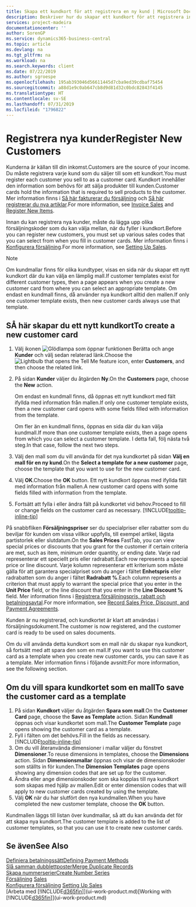 ```yaml
---
title: Skapa ett kundkort för att registrera en ny kund | Microsoft Docs
description: Beskriver hur du skapar ett kundkort för att registrera information om varje ny kund eller klienten som du säljer till.
services: project-madeira
documentationcenter: ''
author: SorenGP
ms.service: dynamics365-business-central
ms.topic: article
ms.devlang: na
ms.tgt_pltfrm: na
ms.workload: na
ms.search.keywords: client
ms.date: 07/22/2019
ms.author: sgroespe
ms.openlocfilehash: 195ab393046d56611445d7cba9ed39cdbaf75454
ms.sourcegitcommit: a88d1e9c0ab647cb8d9d81d32c0bdc82843f4145
ms.translationtype: HT
ms.contentlocale: sv-SE
ms.lasthandoff: 07/31/2019
ms.locfileid: "1796822"
---
```

# <a name="register-new-customers"></a><span data-ttu-id="0fe8b-103">Registrera nya kunder</span><span class="sxs-lookup"><span data-stu-id="0fe8b-103">Register New Customers</span></span>
<span data-ttu-id="0fe8b-104">Kunderna är källan till din inkomst.</span><span class="sxs-lookup"><span data-stu-id="0fe8b-104">Customers are the source of your income.</span></span> <span data-ttu-id="0fe8b-105">Du måste registrera varje kund som du säljer till som ett kundkort.</span><span class="sxs-lookup"><span data-stu-id="0fe8b-105">You must register each customer you sell to as a customer card.</span></span> <span data-ttu-id="0fe8b-106">Kundkort innehåller den information som behövs för att sälja produkter till kunden.</span><span class="sxs-lookup"><span data-stu-id="0fe8b-106">Customer cards hold the information that is required to sell products to the customer.</span></span> <span data-ttu-id="0fe8b-107">Mer information finns i [Så här fakturerar du försäljning](sales-how-invoice-sales.md) och [Så här registrerar du nya artiklar](inventory-how-register-new-items.md).</span><span class="sxs-lookup"><span data-stu-id="0fe8b-107">For more information, see [Invoice Sales](sales-how-invoice-sales.md) and [Register New Items](inventory-how-register-new-items.md).</span></span>  

<span data-ttu-id="0fe8b-108">Innan du kan registrera nya kunder, måste du lägga upp olika försäljningskoder som du kan välja mellan, när du fyller i kundkort.</span><span class="sxs-lookup"><span data-stu-id="0fe8b-108">Before you can register new customers, you must set up various sales codes that you can select from when you fill in customer cards.</span></span> <span data-ttu-id="0fe8b-109">Mer information finns i [Konfigurera försäljning](sales-setup-sales.md).</span><span class="sxs-lookup"><span data-stu-id="0fe8b-109">For more information, see [Setting Up Sales](sales-setup-sales.md).</span></span>

> [!NOTE]  
>   <span data-ttu-id="0fe8b-110">Om kundmallar finns för olika kundtyper, visas en sida när du skapar ett nytt kundkort där du kan välja en lämplig mall.</span><span class="sxs-lookup"><span data-stu-id="0fe8b-110">If customer templates exist for different customer types, then a page appears when you create a new customer card from where you can select an appropriate template.</span></span> <span data-ttu-id="0fe8b-111">Om endast en kundmall finns, då använder nya kundkort alltid den mallen.</span><span class="sxs-lookup"><span data-stu-id="0fe8b-111">If only one customer template exists, then new customer cards always use that template.</span></span>

## <a name="to-create-a-new-customer-card"></a><span data-ttu-id="0fe8b-112">SÅ här skapar du ett nytt kundkort</span><span class="sxs-lookup"><span data-stu-id="0fe8b-112">To create a new customer card</span></span>
1. <span data-ttu-id="0fe8b-113">Välj ikonen ![Glödlampa som öppnar funktionen Berätta](media/ui-search/search_small.png "Berätta vad du vill göra") och ange **Kunder** och välj sedan relaterad länk.</span><span class="sxs-lookup"><span data-stu-id="0fe8b-113">Choose the ![Lightbulb that opens the Tell Me feature](media/ui-search/search_small.png "Tell me what you want to do") icon, enter **Customers**, and then choose the related link.</span></span>  
2. <span data-ttu-id="0fe8b-114">På sidan **Kunder** väljer du åtgärden **Ny**.</span><span class="sxs-lookup"><span data-stu-id="0fe8b-114">On the **Customers** page, choose the **New** action.</span></span>

    <span data-ttu-id="0fe8b-115">Om endast en kundmall finns, då öppnas ett nytt kundkort med fält ifyllda med information från mallen.</span><span class="sxs-lookup"><span data-stu-id="0fe8b-115">If only one customer template exists, then a new customer card opens with some fields filled with information from the template.</span></span>

    <span data-ttu-id="0fe8b-116">Om fler än en kundmall finns, öppnas en sida där du kan välja kundmall.</span><span class="sxs-lookup"><span data-stu-id="0fe8b-116">If more than one customer template exists, then a page opens from which you can select a customer template.</span></span> <span data-ttu-id="0fe8b-117">I detta fall, följ nästa två steg.</span><span class="sxs-lookup"><span data-stu-id="0fe8b-117">In that case, follow the next two steps.</span></span>
3. <span data-ttu-id="0fe8b-118">Välj den mall som du vill använda för det nya kundkortet på sidan **Välj en mall för en ny kund**.</span><span class="sxs-lookup"><span data-stu-id="0fe8b-118">On the **Select a template for a new customer** page, choose the template that you want to use for the new customer card.</span></span>
4. <span data-ttu-id="0fe8b-119">Välj **OK**.</span><span class="sxs-lookup"><span data-stu-id="0fe8b-119">Choose the **OK** button.</span></span> <span data-ttu-id="0fe8b-120">Ett nytt kundkort öppnas med ifyllda fält med information från mallen.</span><span class="sxs-lookup"><span data-stu-id="0fe8b-120">A new customer card opens with some fields filled with information from the template.</span></span>  
5. <span data-ttu-id="0fe8b-121">Fortsätt att fylla i eller ändra fält på kundkortet vid behov.</span><span class="sxs-lookup"><span data-stu-id="0fe8b-121">Proceed to fill or change fields on the customer card as necessary.</span></span> [!INCLUDE[tooltip-inline-tip](includes/tooltip-inline-tip_md.md)]

<span data-ttu-id="0fe8b-122">På snabbfliken **Försäljningspriser** ser du specialpriser eller rabatter som du beviljar för kunden om vissa villkor uppfylls, till exempel artikel, lägsta partistorlek eller slutdatum.</span><span class="sxs-lookup"><span data-stu-id="0fe8b-122">On the **Sales Prices** FastTab, you can view special prices or discounts that you grant for the customer if certain criteria are met, such as item, minimum order quantity, or ending date.</span></span> <span data-ttu-id="0fe8b-123">Varje rad representerar ett speciellt pris eller radrabatt.</span><span class="sxs-lookup"><span data-stu-id="0fe8b-123">Each row represents a special price or line discount.</span></span> <span data-ttu-id="0fe8b-124">Varje kolumn representerar ett kriterium som måste gälla för att garantera specialpriset som du anger i fältet **Enhetspris** eller radrabatten som du anger i fältet **Radrabatt %**.</span><span class="sxs-lookup"><span data-stu-id="0fe8b-124">Each column represents a criterion that must apply to warrant the special price that you enter in the **Unit Price** field, or the line discount that you enter in the **Line Discount %** field.</span></span> <span data-ttu-id="0fe8b-125">Mer information finns i [Registrera försäljningspris, rabatt och betalningsavtal](sales-how-record-sales-price-discount-payment-agreements.md).</span><span class="sxs-lookup"><span data-stu-id="0fe8b-125">For more information, see [Record Sales Price, Discount, and Payment Agreements](sales-how-record-sales-price-discount-payment-agreements.md).</span></span>

<span data-ttu-id="0fe8b-126">Kunden är nu registrerad, och kundkortet är klart att användas i försäljningsdokument.</span><span class="sxs-lookup"><span data-stu-id="0fe8b-126">The customer is now registered, and the customer card is ready to be used on sales documents.</span></span>

<span data-ttu-id="0fe8b-127">Om du vill använda detta kundkort som en mall när du skapar nya kundkort, så fortsätt med att spara den som en mall.</span><span class="sxs-lookup"><span data-stu-id="0fe8b-127">If you want to use this customer card as a template when you create new customer cards, you can save it as a template.</span></span> <span data-ttu-id="0fe8b-128">Mer information finns i följande avsnitt:</span><span class="sxs-lookup"><span data-stu-id="0fe8b-128">For more information, see the following section.</span></span>

## <a name="to-save-the-customer-card-as-a-template"></a><span data-ttu-id="0fe8b-129">Om du vill spara kundkortet som en mall</span><span class="sxs-lookup"><span data-stu-id="0fe8b-129">To save the customer card as a template</span></span>
1. <span data-ttu-id="0fe8b-130">På sidan **Kundkort** väljer du åtgärden **Spara som mall**.</span><span class="sxs-lookup"><span data-stu-id="0fe8b-130">On the **Customer Card** page, choose the **Save as Template** action.</span></span> <span data-ttu-id="0fe8b-131">Sidan **Kundmall** öppnas och visar kundkortet som mall.</span><span class="sxs-lookup"><span data-stu-id="0fe8b-131">The **Customer Template** page opens showing the customer card as a template.</span></span>
2. <span data-ttu-id="0fe8b-132">Fyll i fälten om det behövs.</span><span class="sxs-lookup"><span data-stu-id="0fe8b-132">Fill in the fields as necessary.</span></span> [!INCLUDE[tooltip-inline-tip](includes/tooltip-inline-tip_md.md)]
3. <span data-ttu-id="0fe8b-133">Om du vill återanvända dimensioner i mallar väljer du fönstret **Dimensioner**.</span><span class="sxs-lookup"><span data-stu-id="0fe8b-133">To reuse dimensions in templates, choose the **Dimensions** action.</span></span> <span data-ttu-id="0fe8b-134">Sidan **Dimensionsmallar** öppnas och visar de dimensionskoder som ställts in för kunden.</span><span class="sxs-lookup"><span data-stu-id="0fe8b-134">The **Dimension Templates** page opens showing any dimension codes that are set up for the customer.</span></span>
4. <span data-ttu-id="0fe8b-135">Ändra eller ange dimensionskoder som ska kopplas till nya kundkort som skapas med hjälp av mallen.</span><span class="sxs-lookup"><span data-stu-id="0fe8b-135">Edit or enter dimension codes that will apply to new customer cards created by using the template.</span></span>  
5. <span data-ttu-id="0fe8b-136">Välj **OK** när du har slutfört den nya kundmallen.</span><span class="sxs-lookup"><span data-stu-id="0fe8b-136">When you have completed the new customer template, choose the **OK** button.</span></span>

<span data-ttu-id="0fe8b-137">Kundmallen läggs till listan över kundmallar, så att du kan använda det för att skapa nya kundkort.</span><span class="sxs-lookup"><span data-stu-id="0fe8b-137">The customer template is added to the list of customer templates, so that you can use it to create new customer cards.</span></span>

## <a name="see-also"></a><span data-ttu-id="0fe8b-138">Se även</span><span class="sxs-lookup"><span data-stu-id="0fe8b-138">See Also</span></span>
[<span data-ttu-id="0fe8b-139">Definiera betalningssätt</span><span class="sxs-lookup"><span data-stu-id="0fe8b-139">Defining Payment Methods</span></span>](finance-payment-methods.md)  
[<span data-ttu-id="0fe8b-140">Slå samman dubblettposter</span><span class="sxs-lookup"><span data-stu-id="0fe8b-140">Merge Duplicate Records</span></span>](sales-how-merge-duplicate-records.md)  
[<span data-ttu-id="0fe8b-141">Skapa nummerserier</span><span class="sxs-lookup"><span data-stu-id="0fe8b-141">Create Number Series</span></span>](ui-create-number-series.md)  
<span data-ttu-id="0fe8b-142">[Försäljning](sales-manage-sales.md)  </span><span class="sxs-lookup"><span data-stu-id="0fe8b-142">[Sales](sales-manage-sales.md)  </span></span>  
<span data-ttu-id="0fe8b-143">[Konfigurera försäljning](sales-setup-sales.md)  </span><span class="sxs-lookup"><span data-stu-id="0fe8b-143">[Setting Up Sales](sales-setup-sales.md)  </span></span>  
<span data-ttu-id="0fe8b-144">[Arbeta med [!INCLUDE[d365fin](includes/d365fin_md.md)]](ui-work-product.md)</span><span class="sxs-lookup"><span data-stu-id="0fe8b-144">[Working with [!INCLUDE[d365fin](includes/d365fin_md.md)]](ui-work-product.md)</span></span>
